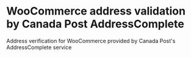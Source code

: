 # WooCommerce address validation by Canada Post AddressComplete
Address verification for WooCommerce provided by Canada Post's AddressComplete service
